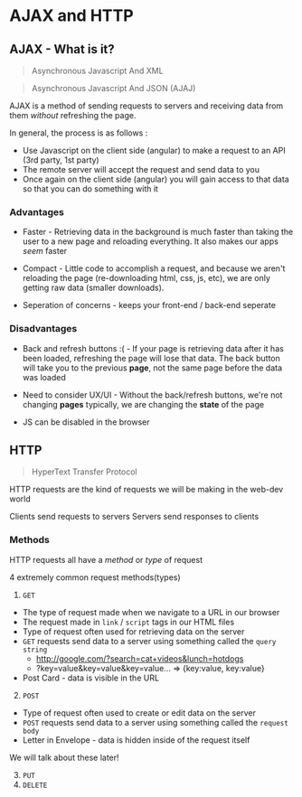# AJAX and HTTP

## AJAX - What is it?

> Asynchronous Javascript And XML

> Asynchronous Javascript And JSON (AJAJ)

AJAX is a method of sending requests to servers and receiving data from them _without_ refreshing the page.

In general, the process is as follows : 
- Use Javascript on the client side (angular) to make a request to an API (3rd party, 1st party)
- The remote server will accept the request and send data to you
- Once again on the client side (angular) you will gain access to that data so that you can do something with it

### Advantages

- Faster - Retrieving data in the background is much faster than taking the user to a new page and reloading everything.  It also makes our apps _seem_ faster

- Compact - Little code to accomplish a request, and because we aren't reloading the page (re-downloading html, css, js, etc), we are only getting raw data (smaller downloads).

- Seperation of concerns - keeps your front-end / back-end seperate

### Disadvantages

- Back and refresh buttons :( - If your page is retrieving data after it has been loaded, refreshing the page will lose that data.  The back button will take you to the previous __page__, not the same page before the data was loaded

- Need to consider UX/UI - Without the back/refresh buttons, we're not changing __pages__ typically, we are changing the __state__ of the page

- JS can be disabled in the browser

## HTTP
> HyperText Transfer Protocol

HTTP requests are the kind of requests we will be making in the web-dev world

Clients send requests to servers
Servers send responses to clients

### Methods

HTTP requests all have a _method_ or _type_ of request

4 extremely common request methods(types)

1. `GET`
  - The type of request made when we navigate to a URL in our browser
  - The request made in `link` / `script` tags in our HTML files
  - Type of request often used for retrieving data on the server
  - `GET` requests send data to a server using something called the `query string`
    - http://google.com/?search=cat+videos&lunch=hotdogs
    - ?key=value&key=value&key=value... => {key:value, key:value}
  - Post Card - data is visible in the URL
  
2. `POST`
  - Type of request often used to create or edit data on the server
  - `POST` requests send data to a server using something called the `request body`
  - Letter in Envelope - data is hidden inside of the request itself
  
We will talk about these later!

3. `PUT`
4. `DELETE`












